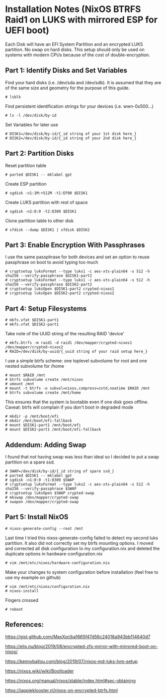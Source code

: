 # Installation Notes (NixOS BTRFS Raid1 on LUKS with mirrored ESP for UEFI boot)

Each Disk will have an EFI System Partition and an encrypted LUKS partition. No swap on hard disks.
This setup should only be used on systems with modern CPUs because of the cost of double-encryption.

## Part 1: Identify Disks and Set Variables

Find your hard disks (i.e. /dev/sda and /dev/sdb). It is assumed that they
are of the same size and geometry for the purpose of this guide.

```console
# lsblk
```

Find persistent identification strings for your devices (i.e. wwn-0x500...)

```console
# ls -l /dev/disk/by-id
```

Set Variables for later use

```console
# DISK1=/dev/disk/by-id/{_id string of your 1st disk here_}
# DISK2=/dev/disk/by-id/{_id string of your 2nd disk here_}
```

## Part 2: Partition Disks

Reset partition table

```console
# parted $DISK1 -- mklabel gpt
```

Create ESP partition

```console
# sgdisk -n1:1M:+512M -t1:EF00 $DISK1
```

Create LUKS partition with rest of space

```console
# sgdisk -n2:0:0 -t2:8309 $DISK1
```

Clone partition table to other disk

```console
# sfdisk --dump $DISK1 | sfdisk $DISK2
```

## Part 3: Enable Encryption With Passphrases

I use the same passphrase for both devices and set an option to reuse passphrase on boot to avoid typing too much

```console
# cryptsetup luksFormat --type luks1 -c aes-xts-plain64 -s 512 -h sha256 --verify-passphrase $DISK1-part2
# cryptsetup luksFormat --type luks1 -c aes-xts-plain64 -s 512 -h sha256 --verify-passphrase $DISK2-part2
# cryptsetup luksOpen $DISK1-part2 crypted-nixos1
# cryptsetup luksOpen $DISK2-part2 crypted-nixos2
```

## Part 4: Setup Filesystems

```console
# mkfs.vfat $DISK1-part1
# mkfs.vfat $DISK2-part1
```

Take note of the UUID string of the resulting RAID 'device'

```console
# mkfs.btrfs -m raid1 -d raid1 /dev/mapper/crypted-nixos1 /dev/mapper/crypted-nixos2
# RAID=/dev/disk/by-uuid/{_uuid string of your raid setup here_}
```

I use a simple btrfs scheme: one toplevel subvolume for root and one nested subvolume for /home

```console
# mount $RAID /mnt
# btrfs subvolume create /mnt/nixos
# umount /mnt
# mount -t btrfs -o subvol=nixos,compress=zstd,noatime $RAID /mnt
# btrfs subvolume create /mnt/home
```

This ensures that the system is bootable even if one disk goes offline. Caveat: btrfs will complain if you don't boot in degraded mode

```console
# mkdir -p /mnt/boot/efi
# mkdir /mnt/boot/efi-fallback
# mount $DISK1-part1 /mnt/boot/efi
# mount $DISK2-part1 /mnt/boot/efi-fallback
```

## Addendum: Adding Swap

I found that not having swap was less than ideal so I decided to put a swap partition on a spare ssd.

```console
# SWAP=/dev/disk/by-id/{_id string of spare ssd_}
# parted $DISK1 -- mklabel gpt
# sgdisk -n1:0:0 -t1:8309 $SWAP
# cryptsetup luksFormat --type luks2 -c aes-xts-plain64 -s 512 -h sha256 --verify-passphrase $SWAP
# cryptsetup luksOpen $SWAP crypted-swap
# mkswap /dev/mapper/crypted-swap
# swapon /dev/mapper/crypted-swap
```
    
## Part 5: Install NixOS

```console
# nixos-generate-config --root /mnt
```

Last time I tried this nixos-generate-config failed to detect my second luks partition. It also did not correctly set my btrfs mounting options. I moved and corrected all disk configuration to my configuration.nix and deleted the duplicate options in hardware-configuration.nix

```console
# vim /mnt/etc/nixos/hardware-configuration.nix
```

Make your changes to system configuration before installation (feel free to use my example on github)

```console
# vim /mnt/etc/nixos/configuration.nix
# nixos-install
```

Fingers crossed

```console
# reboot
```
    
## References:

https://gist.github.com/MaxXor/ba1665f47d56c24018a943bb114640d7

https://elis.nu/blog/2019/08/encrypted-zfs-mirror-with-mirrored-boot-on-nixos/

https://kennyballou.com/blog/2019/07/nixos-md-luks-lvm-setup

https://nixos.wiki/wiki/Bootloader

https://nixos.org/manual/nixos/stable/index.html#sec-obtaining

https://jappieklooster.nl/nixos-on-encrypted-btrfs.html

